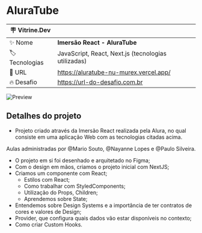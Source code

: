 # AluraTube

| :placard: Vitrine.Dev |     |
| -------------  | --- |
| :sparkles: Nome        | **Imersão React - AluraTube**
| :label: Tecnologias | JavaScript, React, Next.js (tecnologias utilizadas)
| :rocket: URL         | https://aluratube-nu-murex.vercel.app/
| :fire: Desafio     | https://url-do-desafio.com.br

<!-- Inserir imagem com a #vitrinedev ao final do link -->
![Preview](https://user-images.githubusercontent.com/106037010/201195658-5f2fe0fb-c7b4-44c2-bbe6-ababd1802faa.png#vitrinedev)

## Detalhes do projeto

- Projeto criado através da Imersão React realizada pela Alura, no qual consiste em uma aplicação Web com as tecnologias citadas acima.

Aulas administradas por @Mario Souto, @Nayanne Lopes e @Paulo Silveira.

- O projeto em si foi desenhado e arquitetado no Figma;
- Com o design em mãos, criamos o projeto inicial com NextJS;
- Criamos um componente com React;
  - Estilos com React;
  - Como trabalhar com StyledComponents;
  - Utilização do Props, Children;
  - Aprendemos sobre State;
 - Entendemos sobre Design Systems e a importância de ter contratos de cores e valores de Design;
 - Provider, que configura quais dados vão estar disponíveis no contexto;
 - Como criar Custom Hooks.
